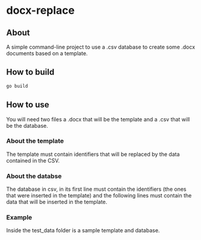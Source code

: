 # docx-replace
## About
A simple command-line project to use a .csv database to create some .docx documents based on a template.

## How to build
```bash
go build
```

## How to use
You will need two files a .docx that will be the template and a .csv that will be the database.

### About the template
The template must contain identifiers that will be replaced by the data contained in the CSV.

### About the databse
The database in csv, in its first line must contain the identifiers (the ones that were inserted in the template) and the following lines must contain the data that will be inserted in the template.

### Example
Inside the test_data folder is a sample template and database.

